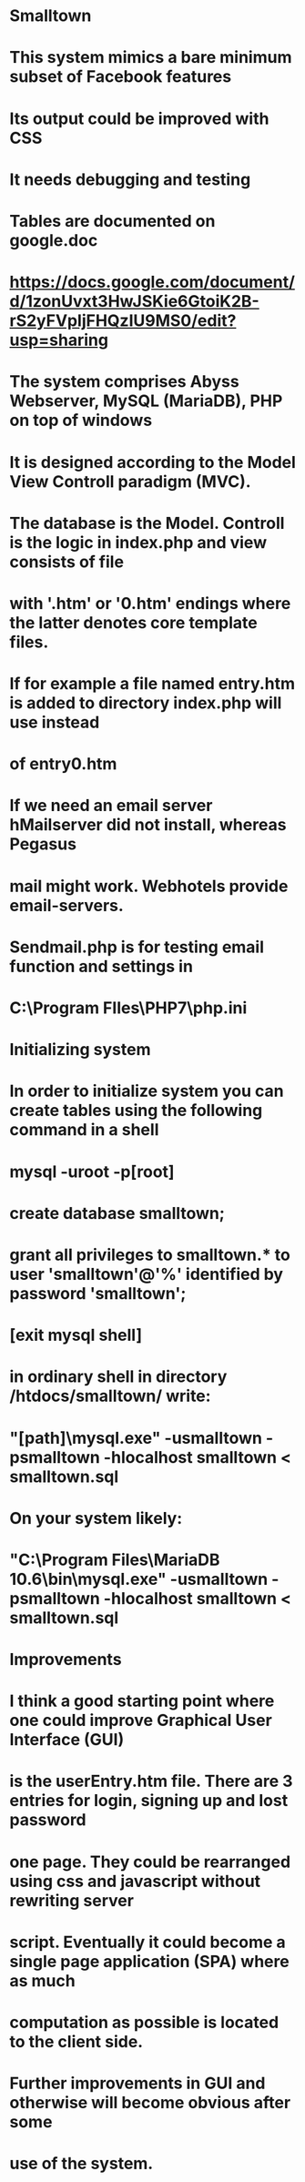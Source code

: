 #
# Smalltown
#
# This system mimics a bare minimum subset of Facebook features
# Its output could be improved with CSS
# It needs debugging and testing
#
# Tables are documented on google.doc
# https://docs.google.com/document/d/1zonUvxt3HwJSKie6GtoiK2B-rS2yFVpIjFHQzIU9MS0/edit?usp=sharing
# 
# The system comprises Abyss Webserver, MySQL (MariaDB), PHP on top of windows
# 
# It is designed according to the Model View Controll paradigm (MVC). 
# The database is the Model. Controll is the logic in index.php and view consists of file
# with '.htm' or '0.htm' endings where the latter denotes core template files. 
# If for example a file named entry.htm is added to directory index.php will use instead 
# of entry0.htm
#
#
# If we need an email server hMailserver did not install, whereas Pegasus
# mail might work. Webhotels provide email-servers.
#
# Sendmail.php is for testing email function and settings in 
# C:\Program FIles\PHP7\php.ini
#
#
# Initializing system
# In order to initialize system you can create tables using the following command in a shell
# mysql -uroot -p[root]
# create database smalltown;
# grant all privileges to smalltown.* to user 'smalltown'@'%' identified by password 'smalltown';
# [exit mysql shell]
# in ordinary shell in directory /htdocs/smalltown/ write: 
# "[path]\mysql.exe" -usmalltown -psmalltown -hlocalhost smalltown < smalltown.sql 
# On your system likely:
# "C:\Program Files\MariaDB 10.6\bin\mysql.exe" -usmalltown -psmalltown -hlocalhost smalltown < smalltown.sql
#
#
# Improvements
# I think a good starting point where one could improve Graphical User Interface (GUI)
# is the userEntry.htm file. There are 3 entries for login, signing up and lost password 
# one page. They could be rearranged using css and javascript without rewriting server
# script. Eventually it could become a single page application (SPA) where as much
# computation as possible is located to the client side.
#
# Further improvements in GUI and otherwise will become obvious after some
# use of the system. 
#
